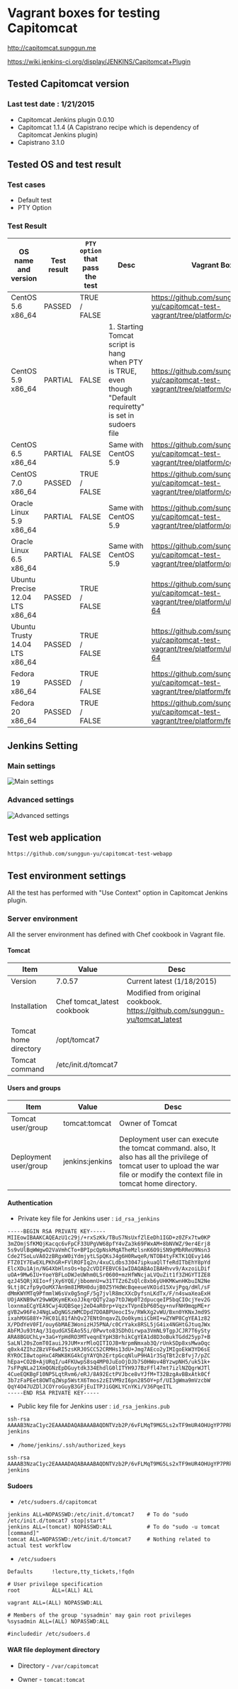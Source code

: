 # Vagrant boxes for testing Capitomcat

http://capitomcat.sunggun.me

https://wiki.jenkins-ci.org/display/JENKINS/Capitomcat+Plugin

## Tested Capitomcat version
### Last test date : 1/21/2015
- Capitomcat Jenkins plugin 0.0.10
 - Capitomcat 1.1.4 (A Capistrano recipe which is dependency of Capitomcat Jenkins plugin)
 - Capistrano 3.1.0
 

## Tested OS and test result
### Test cases
- Default test
- PTY Option

### Test Result

OS name and version|Test result|`PTY option` that pass the test| Desc |Vagrant Box 
---|---|---|---|---
CentOS 5.6 x86_64				| PASSED    | TRUE / FALSE| | https://github.com/sunggun-yu/capitomcat-test-vagrant/tree/platform/centos5.6-64 |
CentOS 5.9 x86_64				| PARTIAL   | FALSE | 1. Starting Tomcat script is hang when PTY is TRUE, even though "Default requiretty" is set in sudoers file | https://github.com/sunggun-yu/capitomcat-test-vagrant/tree/platform/centos5.9-64
CentOS 6.5 x86_64				| PARTIAL   | FALSE | Same with CentOS 5.9 | https://github.com/sunggun-yu/capitomcat-test-vagrant/tree/platform/centos6.5-64
CentOS 7.0 x86_64				| PASSED    | TRUE / FALSE |  | https://github.com/sunggun-yu/capitomcat-test-vagrant/tree/platform/centos7.0-64
Oracle Linux 5.9 x86_64			| PARTIAL   | FALSE | Same with CentOS 5.9 | https://github.com/sunggun-yu/capitomcat-test-vagrant/tree/platform/oracle5.9-64
Oracle Linux 6.5 x86_64			| PARTIAL   | FALSE | Same with CentOS 5.9 | https://github.com/sunggun-yu/capitomcat-test-vagrant/tree/platform/oracle6.5-64
Ubuntu Precise 12.04 LTS x86_64	| PASSED    | TRUE / FALSE | | https://github.com/sunggun-yu/capitomcat-test-vagrant/tree/platform/ubuntu12.04-64
Ubuntu Trusty 14.04 LTS x86_64	| PASSED    | TRUE / FALSE | | https://github.com/sunggun-yu/capitomcat-test-vagrant/tree/platform/ubuntu14.04-64
Fedora 19 x86_64				| PASSED    | TRUE / FALSE | | https://github.com/sunggun-yu/capitomcat-test-vagrant/tree/platform/fedora19-64
Fedora 20 x86_64				| PASSED    | TRUE / FALSE | | https://github.com/sunggun-yu/capitomcat-test-vagrant/tree/platform/fedora20-64

## Jenkins Setting
### Main settings
![Main settings](./images/jenkins_capitomcat_main.png "Main settings")

### Advanced settings
![Advanced settings](./images/jenkins_capitomcat_tomcat_server_information.png "Advanced settings")

## Test web application
	https://github.com/sunggun-yu/capitomcat-test-webapp

## Test environment settings
All the test has performed with "Use Context" option in Capitomcat Jenkins plugin.

### Server environment
All the server environment has defined with Chef cookbook in Vagrant file.
#### Tomcat
Item|Value|Desc
---|---|---
Version| 7.0.57 | Current latest (1/18/2015)
Installation| Chef tomcat_latest cookbook | Modified from original cookbook.<br>https://github.com/sunggun-yu/tomcat_latest       |
Tomcat home directory| /opt/tomcat7 | 
Tomcat command | /etc/init.d/tomcat7 |



#### Users and groups

Item|Value|Desc
---|---|---
Tomcat user/group | tomcat:tomcat| Owner of Tomcat
Deployment user/group | jenkins:jenkins | Deployment user can execute the tomcat command. also, It also has all the privilege of tomcat user to upload the war file or modify the context file in tomcat home directory. |


#### Authentication
- Private key file for Jenkins user : `id_rsa_jenkins`

```
-----BEGIN RSA PRIVATE KEY-----
MIIEowIBAAKCAQEAzU1c29j/+rxSzKk/TBuS7NsUxfZlEeDh1IGD+z0ZFx7tw0KP
3mZOmjSfKMQjKacqc6vFpCF33UPgVW68pfY4vZa3k69FWxAM+8bNVWZ/9er4Erj8
5s9vUlBqWWgwO2VaVmhCTo+BPIpcQpNskMqATheMzlsnK6O9iSN9gMbRReU9Nsn3
Cde2TSoLuVA02zBRgxW0iYdmjytLSpQKsJ4g6H0RwqeR/NTOB4tyFKTK1QEvy146
FTZ0IY7EwEXLPKhGR+FVlROFIq2n/4xuCLdbs33047ipkuaQlTfeRdITbEhY8pYd
ElcXDu1Ajn/NG4XbHlnsOs+bp2cVDIFEBVC61wIDAQABAoIBAHhvv9/AxzoiLDif
uOA+9Mw6IU+YoeYBFLoDWJeUWhm0LSr0600+mzHfWNcjaLVQuZit1f3ZHGYTIZE8
qzJ45QRjXEIo+fjXy6YQE/jbbomnU+w31TTZz6ZsQlc8xb6yUHKMKwnHKbuIN2Ne
9Ltj8Czfp9yOoMX7An9m8IMRH0dujB0Z5YHdWcBqeeueVKOid15XvjPgq/dHl/sF
dMmKWYMTq9PfmmlW6sVx0g5ngF/5g7jvlR8mcXXcDyfsnLKdTx/F/n4swaXeaExH
UOjAKNB9wY29wWQKymEKxoJJkqrQQTy2ap7tDJWp0T2dpucqeIP5bqCIOcjYev2G
loxnmaECgYEA9Cwj4UQBSqej2eD4aR0rp+VqzxTVpnEbP605qy+nvFNH9mqpME+r
gVB2w96FeJ4NgLwDgNGSzWMCDpd7DOABPUeocI5v/RWkXg2vWU/Bxn0YKNxJmd9S
ixahMXG88Y+7HC01L81fAhQv27ENtOnqavZLOo0kymiiCbHI+wZYWP8CgYEA1z82
X/PDdYeV0FI/ouy6bMAE3WonizHJ5PNA/c0CrYakx8RSL5jG4ix4NGHtGJtuqJWx
AbFMJu93tAq/31qudGX5EAo55i/0Pwvto83SDhOirwpa3VmNL9TgpJCJR7T6ySty
ARA8BGUChLy+3aG+YpHdRO3MTveqnEYpH3BrhikCgYEA1d8D3oBukTGdd25yp7+B
SaLNl20sZomT0IauiJ9JUM+xrMloQITIOJB+NrpmNmxab3Q/rUnkSDp8xsMwaOqc
q0xk4ZIhzZBzVF6wRI5zsKRJ0SCC52CRMHs13dU+Jmg7AEco2yIMIgoEkW3YD6sE
RYROCI8wtopHxC4RWK8KG4kCgYAYQh2ErtpGcqNluP9HA1r3SqTBt2cBfvj7/pZC
hEpa+CO2B+AjURqI/u4FKUwpS8sq4MP0JuEoOjDJb7S0HWov4BYzwpNH5/uk51k+
7sFPqNLa21XmQGNzEpDGuytdk334EhdlG0lITYH9J7BzFfl47mt7izlNZQgrWJTl
4CueEQKBgF10NP5LqtRvm6/eRJ/8A92EctPVJbce8vYJfM+T32BzgAvBBxAtk0Cf
3b7zFaPEet8OWTqZWsp5WstX6Tmos2zEIVM9zI6pn285OY+pf/UI3gWma9mVzcbW
QqY4O47UZDlJCOYroGuyB3GFjEuITPJiGQKLYCnYKi/V36PqeITL
-----END RSA PRIVATE KEY-----
```

- Public key file for Jenkins user : `id_rsa_jenkins.pub`

```
ssh-rsa AAAAB3NzaC1yc2EAAAADAQABAAABAQDNTVzb2P/6vFLMqT9MG5Ls2xTF9mUR4OHUgYP7PRkXHu3DQo/eZk6aNJ8oxCMppypzq8WkIXfdQ+BVbryl9ji9lreTr0VbEAz7xs1VZn/16vgSuPzmz29SUGpZaDA7ZVpWaEJOj4E8ilxCk2yQyoBOF4zOWycro72JI32AxtFF5T02yfcJ17ZNKgu5UDTbMFGDFbSJh2aPK0tKlAqwniDofRHCp5H81M4Hi3IUpMrVAS/LXjoVNnQhjsTARcs8qEZH4VWVE4Uiraf/jG4It1uzffTjuKmS5pCVN95F0hNsSFjylh0SVxcO7UCOf80bhdseWew6z5unZxUMgUQFULrX jenkins
```

- `/home/jenkins/.ssh/authorized_keys`

```
ssh-rsa AAAAB3NzaC1yc2EAAAADAQABAAABAQDNTVzb2P/6vFLMqT9MG5Ls2xTF9mUR4OHUgYP7PRkXHu3DQo/eZk6aNJ8oxCMppypzq8WkIXfdQ+BVbryl9ji9lreTr0VbEAz7xs1VZn/16vgSuPzmz29SUGpZaDA7ZVpWaEJOj4E8ilxCk2yQyoBOF4zOWycro72JI32AxtFF5T02yfcJ17ZNKgu5UDTbMFGDFbSJh2aPK0tKlAqwniDofRHCp5H81M4Hi3IUpMrVAS/LXjoVNnQhjsTARcs8qEZH4VWVE4Uiraf/jG4It1uzffTjuKmS5pCVN95F0hNsSFjylh0SVxcO7UCOf80bhdseWew6z5unZxUMgUQFULrX jenkins

```

#### Sudoers

- `/etc/sudoers.d/capitomcat`

```
jenkins ALL=NOPASSWD:/etc/init.d/tomcat7	# To do "sudo /etc/init.d/tomcat7 stop|start"
jenkins ALL=(tomcat) NOPASSWD:ALL			# To do "sudo -u tomcat [command]"
tomcat ALL=NOPASSWD:/etc/init.d/tomcat7		# Nothing related to actual test workflow
```

- `/etc/sudoers`

```
Defaults      !lecture,tty_tickets,!fqdn

# User privilege specification
root          ALL=(ALL) ALL

vagrant ALL=(ALL) NOPASSWD:ALL

# Members of the group 'sysadmin' may gain root privileges
%sysadmin ALL=(ALL) NOPASSWD:ALL

#includedir /etc/sudoers.d

```

#### WAR file deployment directory
- Directory - `/var/capitomcat`

- Owner - `tomcat:tomcat`




